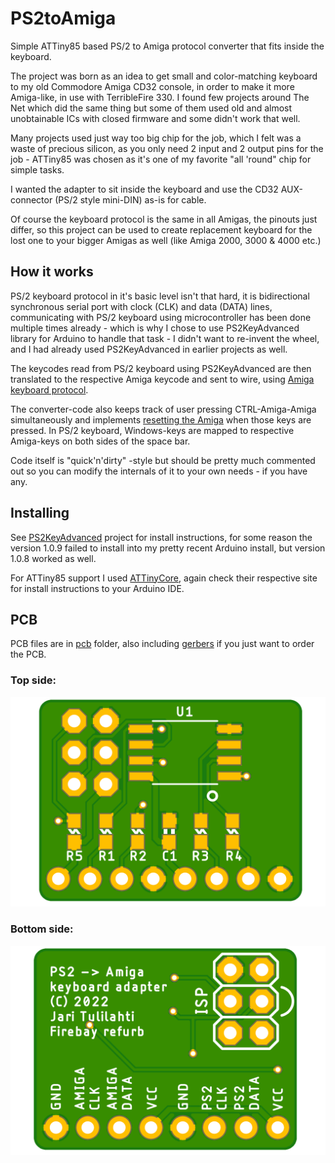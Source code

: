 # PS2toAmiga
Simple ATTiny85 based PS/2 to Amiga protocol converter that fits inside the keyboard.

The project was born as an idea to get small and color-matching keyboard to my old
Commodore Amiga CD32 console, in order to make it more Amiga-like, in use with
TerribleFire 330. I found few projects around The Net which did the same thing but some
of them used old and almost unobtainable ICs with closed firmware and some didn't work
that well.

Many projects used just way too big chip for the job, which I felt was a waste of precious
silicon, as you only need 2 input and 2 output pins for the job - ATTiny85 was chosen as
it's one of my favorite "all 'round" chip for simple tasks.

I wanted the adapter to sit inside the keyboard and use the CD32 AUX-connector (PS/2 style
mini-DIN) as-is for cable.

Of course the keyboard protocol is the same in all Amigas, the pinouts just differ, so this
project can be used to create replacement keyboard for the lost one to your bigger Amigas
as well (like Amiga 2000, 3000 & 4000 etc.)

## How it works

PS/2 keyboard protocol in it's basic level isn't that hard, it is bidirectional synchronous
serial port with clock (CLK) and data (DATA) lines, communicating with PS/2 keyboard using
microcontroller has been done multiple times already - which is why I chose to use
PS2KeyAdvanced library for Arduino to handle that task - I didn't want to re-invent the wheel,
and I had already used PS2KeyAdvanced in earlier projects as well.

The keycodes read from PS/2 keyboard using PS2KeyAdvanced are then translated to the respective
Amiga keycode and sent to wire, using
[Amiga keyboard protocol](http://amigadev.elowar.com/read/ADCD_2.1/Hardware_Manual_guide/node0172.html).

The converter-code also keeps track of user pressing CTRL-Amiga-Amiga simultaneously and
implements [resetting the Amiga](http://amigadev.elowar.com/read/ADCD_2.1/Hardware_Manual_guide/node0179.html)
when those keys are pressed. In PS/2 keyboard, Windows-keys are mapped to respective
Amiga-keys on both sides of the space bar.

Code itself is "quick'n'dirty" -style but should be pretty much commented out so you can modify
the internals of it to your own needs - if you have any.

## Installing

See [PS2KeyAdvanced](https://github.com/techpaul/PS2KeyAdvanced) project for install instructions,
for some reason the version 1.0.9 failed to install into my pretty recent Arduino install, but
version 1.0.8 worked as well.

For ATTiny85 support I used [ATTinyCore](https://github.com/SpenceKonde/ATTinyCore), again check
their respective site for install instructions to your Arduino IDE.

## PCB

PCB files are in [pcb](pcb/) folder, also including [gerbers](pcb/gerbers/) if you just want
to order the PCB.

### Top side:
![PCB-TOP](images/amiga_ps2_adapter_top.png)

### Bottom side:
![PCB-BOTTOM](images/amiga_ps2_adapter.png)
